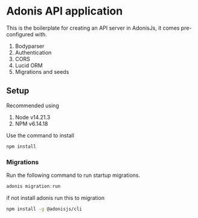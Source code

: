 # Adonis API application

This is the boilerplate for creating an API server in AdonisJs, it comes pre-configured with.

1. Bodyparser
2. Authentication
3. CORS
4. Lucid ORM
5. Migrations and seeds

## Setup

Recommended using

1. Node v14.21.3
2. NPM v6.14.18

Use the command to install

```bash
npm install
```

### Migrations

Run the following command to run startup migrations.

```js
adonis migration:run
```

if not install adonis run this to migration 

```bash
npm install -g @adonisjs/cli
```
